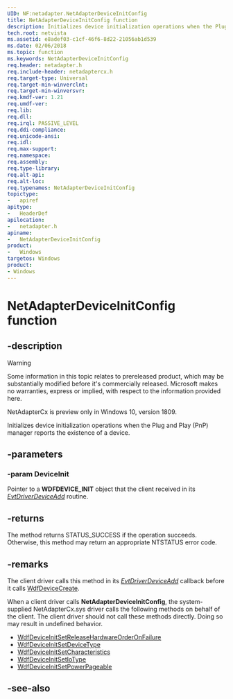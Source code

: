 ```yaml
---
UID: NF:netadapter.NetAdapterDeviceInitConfig
title: NetAdapterDeviceInitConfig function
description: Initializes device initialization operations when the Plug and Play (PnP) manager reports the existence of a device.
tech.root: netvista
ms.assetid: e8adef03-c1cf-46f6-8d22-21056ab1d539
ms.date: 02/06/2018
ms.topic: function
ms.keywords: NetAdapterDeviceInitConfig
req.header: netadapter.h
req.include-header: netadaptercx.h
req.target-type: Universal
req.target-min-winverclnt:
req.target-min-winversvr:
req.kmdf-ver: 1.21
req.umdf-ver:
req.lib:
req.dll:
req.irql: PASSIVE_LEVEL
req.ddi-compliance:
req.unicode-ansi:
req.idl:
req.max-support:
req.namespace:
req.assembly:
req.type-library: 
req.alt-api:
req.alt-loc:
req.typenames: NetAdapterDeviceInitConfig
topictype: 
-	apiref
apitype: 
-	HeaderDef
apilocation: 
-	netadapter.h
apiname: 
-	NetAdapterDeviceInitConfig
product:
-	Windows
targetos: Windows
product:
- Windows
---
```


# NetAdapterDeviceInitConfig function


## -description

> [!WARNING]
> Some information in this topic relates to prereleased product, which may be substantially modified before it's commercially released. Microsoft makes no warranties, express or implied, with respect to the information provided here.
>
> NetAdapterCx is preview only in Windows 10, version 1809.

Initializes device initialization operations when the Plug and Play (PnP) manager reports the existence of a device.

## -parameters

### -param DeviceInit
Pointer to a **WDFDEVICE_INIT** object that the client received in its *[EvtDriverDeviceAdd](../wdfdriver/nc-wdfdriver-evt_wdf_driver_device_add.md)* routine.

## -returns
The method returns STATUS_SUCCESS if the operation succeeds. Otherwise, this method may return an appropriate NTSTATUS error code.

## -remarks
The client driver calls this method in its *[EvtDriverDeviceAdd](../wdfdriver/nc-wdfdriver-evt_wdf_driver_device_add.md)* callback before it calls [WdfDeviceCreate](../wdfdevice/nf-wdfdevice-wdfdevicecreate.md).

When a client driver calls **NetAdapterDeviceInitConfig**, the system-supplied NetAdapterCx.sys driver calls the following methods on behalf of the client. The client driver should not call these methods directly. Doing so may result in undefined behavior.

- [WdfDeviceInitSetReleaseHardwareOrderOnFailure](../wdfdevice/nf-wdfdevice-wdfdeviceinitsetreleasehardwareorderonfailure.md)
- [WdfDeviceInitSetDeviceType](../wdfdevice/nf-wdfdevice-wdfdeviceinitsetdevicetype.md)
- [WdfDeviceInitSetCharacteristics](../wdfdevice/nf-wdfdevice-wdfdeviceinitsetcharacteristics.md)
- [WdfDeviceInitSetIoType](../wdfdevice/nf-wdfdevice-wdfdeviceinitsetiotype.md)
- [WdfDeviceInitSetPowerPageable](../wdfdevice/nf-wdfdevice-wdfdeviceinitsetpowerpageable.md)



## -see-also
